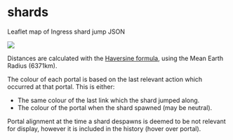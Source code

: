 # shards

Leaflet map of Ingress shard jump JSON

[<img src="screenshot.png">](https://neon-ninja.github.io/shards)

Distances are calculated with the [Haversine formula](https://rosettacode.org/wiki/Haversine_formula), using the Mean Earth Radius (6371km).

The colour of each portal is based on the last relevant action which occurred at that portal. This is either:

-   The same colour of the last link which the shard jumped along.
-   The colour of the portal when the shard spawned (may be neutral).

Portal alignment at the time a shard despawns is deemed to be not relevant for display, however it is included in the history (hover over portal).
